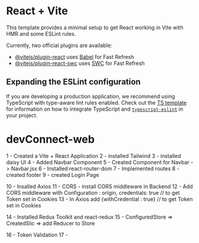 # React + Vite

This template provides a minimal setup to get React working in Vite with HMR and some ESLint rules.

Currently, two official plugins are available:

- [@vitejs/plugin-react](https://github.com/vitejs/vite-plugin-react/blob/main/packages/plugin-react) uses [Babel](https://babeljs.io/) for Fast Refresh
- [@vitejs/plugin-react-swc](https://github.com/vitejs/vite-plugin-react/blob/main/packages/plugin-react-swc) uses [SWC](https://swc.rs/) for Fast Refresh

## Expanding the ESLint configuration

If you are developing a production application, we recommend using TypeScript with type-aware lint rules enabled. Check out the [TS template](https://github.com/vitejs/vite/tree/main/packages/create-vite/template-react-ts) for information on how to integrate TypeScript and [`typescript-eslint`](https://typescript-eslint.io) in your project.

# devConnect-web

1 - Created a Vite + React Application
2 - installed Tailwind
3 - installed daisy UI
4 - Added Navbar Component
5 - Created Component for Navbar -> Navbar.jsx
6 - Installed react-router-dom
7 - Implemented routes
8 - created footer
9 - created Login Page

10 - Insalled Axios
11 - CORS - install CORS middleware in Backend
12 - Add CORS middleware with Configuration : origin, credentials: true // to get Token set in Cookies
13 - In Axios add {withCredential : true} // to get Token set in Cookies

14 - Installed Redux Toolkit and react-redux
15 - ConfiguredStore => CreatedSlic => add Reducer to Store

16 - Token Validation
17 - 
